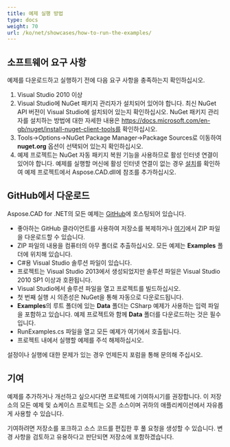 ```yaml
---
title: 예제 실행 방법
type: docs
weight: 70
url: /ko/net/showcases/how-to-run-the-examples/
---
```


## **소프트웨어 요구 사항**

예제를 다운로드하고 실행하기 전에 다음 요구 사항을 충족하는지 확인하십시오.

1. Visual Studio 2010 이상
1. Visual Studio에 NuGet 패키지 관리자가 설치되어 있어야 합니다. 최신 NuGet API 버전이 Visual Studio에 설치되어 있는지 확인하십시오. NuGet 패키지 관리자를 설치하는 방법에 대한 자세한 내용은 https://docs.microsoft.com/en-gb/nuget/install-nuget-client-tools를 확인하십시오.
1. Tools->Options->NuGet Package Manager->Package Sources로 이동하여 **nuget.org** 옵션이 선택되어 있는지 확인하십시오.
1. 예제 프로젝트는 NuGet 자동 패키지 복원 기능을 사용하므로 활성 인터넷 연결이 있어야 합니다. 예제를 실행할 머신에 활성 인터넷 연결이 없는 경우 [설치](/ko/cad/net/installation/)를 확인하여 예제 프로젝트에서 Aspose.CAD.dll에 참조를 추가하십시오.

## **GitHub에서 다운로드**

Aspose.CAD for .NET의 모든 예제는 [GitHub](https://github.com/aspose-cad/Aspose.CAD-for-.NET)에 호스팅되어 있습니다.

- 좋아하는 GitHub 클라이언트를 사용하여 저장소를 복제하거나 [여기](https://github.com/aspose-cad/Aspose.CAD-for-.NET/archive/master.zip)에서 ZIP 파일을 다운로드할 수 있습니다.
- ZIP 파일의 내용을 컴퓨터의 아무 폴더로 추출하십시오. 모든 예제는 **Examples** 폴더에 위치해 있습니다.
- C#용 Visual Studio 솔루션 파일이 있습니다.
- 프로젝트는 Visual Studio 2013에서 생성되었지만 솔루션 파일은 Visual Studio 2010 SP1 이상과 호환됩니다.
- Visual Studio에서 솔루션 파일을 열고 프로젝트를 빌드하십시오.
- 첫 번째 실행 시 의존성은 NuGet을 통해 자동으로 다운로드됩니다.
- **Examples**의 루트 폴더에 있는 **Data** 폴더는 CSharp 예제가 사용하는 입력 파일을 포함하고 있습니다. 예제 프로젝트와 함께 **Data** 폴더를 다운로드하는 것은 필수입니다.
- RunExamples.cs 파일을 열고 모든 예제가 여기에서 호출됩니다.
- 프로젝트 내에서 실행할 예제를 주석 해제하십시오.

설정이나 실행에 대한 문제가 있는 경우 언제든지 포럼을 통해 문의해 주십시오.

## **기여**

예제를 추가하거나 개선하고 싶으시다면 프로젝트에 기여하시기를 권장합니다. 이 저장소의 모든 예제 및 쇼케이스 프로젝트는 오픈 소스이며 귀하의 애플리케이션에서 자유롭게 사용할 수 있습니다.

기여하려면 저장소를 포크하고 소스 코드를 편집한 후 풀 요청을 생성할 수 있습니다. 변경 사항을 검토하고 유용하다고 판단되면 저장소에 포함하겠습니다.
